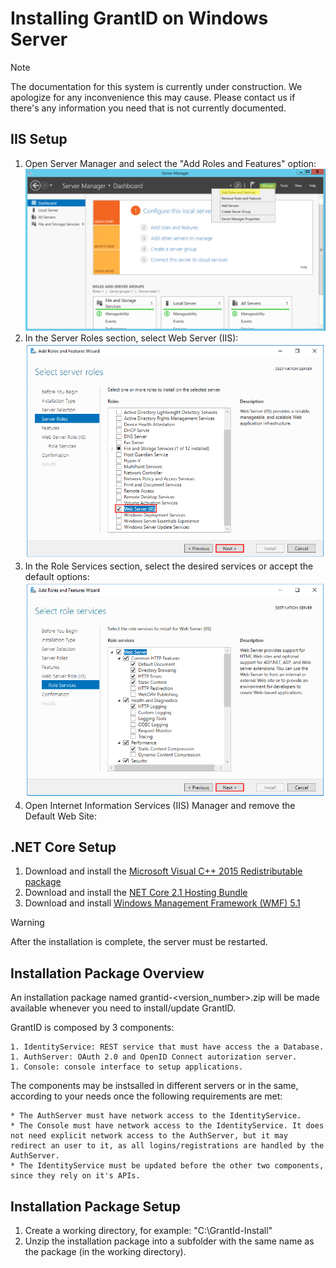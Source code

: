 ﻿# Installing GrantID on Windows Server

> [!NOTE]
> The documentation for this system is currently under construction. We apologize for any inconvenience this may cause. Please
> contact us if there's any information you need that is not currently documented.


## IIS Setup

1. Open Server Manager and select the "Add Roles and Features" option:
![Add Roles and Features](../../../../../images/grant-id/add-roles.png)
1. In the Server Roles section, select Web Server (IIS):
![Server Roles](../../../../../images/grant-id/server-roles.png)
1. In the Role Services section, select the desired services or accept the default options:
![Role Services](../../../../../images/grant-id/role-services.png)
1. Open Internet Information Services (IIS) Manager and remove the Default Web Site:


## .NET Core Setup

1. Download and install the [Microsoft Visual C++ 2015 Redistributable package](https://www.microsoft.com/en-us/download/details.aspx?id=48145) 
1. Download and install the [NET Core 2.1 Hosting Bundle](https://dotnet.microsoft.com/download/dotnet-core/thank-you/runtime-aspnetcore-2.1.16-windows-hosting-bundle-installer)
1. Download and install [Windows Management Framework (WMF) 5.1 ](https://go.microsoft.com/fwlink/?linkid=839516)
> [!WARNING]
> After the installation is complete, the server must be restarted.


## Installation Package Overview

An installation package named grantid-<version_number>.zip will be made available whenever you need to install/update GrantID.

GrantID is composed by 3 components:

	1. IdentityService: REST service that must have access the a Database.
	1. AuthServer: OAuth 2.0 and OpenID Connect autorization server.
	1. Console: console interface to setup applications.

The components may be instsalled in different servers or in the same, according to your needs once the following requirements are met:

	* The AuthServer must have network access to the IdentityService.
	* The Console must have network access to the IdentityService. It does not need explicit network access to the AuthServer, but it may redirect an user to it, as all logins/registrations are handled by the AuthServer.
	* The IdentityService must be updated before the other two components, since they rely on it's APIs.


## Installation Package Setup

1. Create a working directory, for example: "C:\GrantId-Install"
1. Unzip the installation package into a subfolder with the same name as the package (in the working directory).